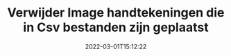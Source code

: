 ---
############################# Static ############################
layout: "auto-gen-signature"
date: 2022-03-01T15:12:22
draft: false
operation: Delete
signaturetype: Image
fileformat: Csv
productName: .NET
lang: nl
productCode: net
otherformats: pdf doc docx docm dot dotm dotx odt ott rtf xls xlsx xlsm xlsb csv ods ots xltx xltm ppt pptx pps ppsx odp otp potx potm pptm ppsm
breadcrumb: Put Image signature on Csv for C#

############################# Head ############################
head_title: "Verwijder Image handtekeningen uit Csv bestanden via C#"
head_description: "Het verwijderen van specifieke Image handtekeningen uit ondertekende Csv documenten kan gemakkelijk worden uitgevoerd met korte .NET code."

############################# Header ############################
title: "Verwijder Image handtekeningen die in Csv bestanden zijn geplaatst"
description: "Verwijder verschillende Image handtekeningen uit Csv documenten. Voor het verwijderen van Image-handtekeningen is een eenvoudige C#-code vereist."
bg_image: "https://cms.admin.containerize.com/templates/aspose/App_Themes/V3/images/bg/header1.png"
bg_overlay: false
button:
    enable: true

############################# SubMenu ############################
submenu:
    enable: true

    left:
        img_alt: "GroupDocs.Signature for .NET"
        image: "https://cms.admin.containerize.com/templates/groupdocs/images/product-logos/90x90-noborder/groupdocs-signature-net.png"
        product: "GroupDocs.Signature"
        platform: ".NET"



############################# About ############################
about:
    enable: true
    title: "Krijg informatie over GroupDocs.Signature for .NET API-functies"
    content: |
        [GroupDocs.Signature for .NET](https://products.groupdocs.com/signature/net/) API biedt vele manieren om uw documenten te verwerken met behulp van elektronische handtekeningen. Digitale handtekeningen zoals teksten, afbeeldingen, digitale certificaten, barcodes, QR-codes, stempels of metadata zijn beschikbaar. Klanten hebben de mogelijkheid om digitale handtekeningen toe te voegen, te verwijderen, bij te werken, te verifiëren of te zoeken in PDF's, MS Word-documenten, MS Excel-werkmappen, MS PowerPoint-presentaties, Adobe Photoshop-bestanden en verschillende afbeeldingsformaten. Er is een groot aantal handige functies en instellingen beschikbaar.
    

############################# Steps ############################
steps:
    enable: true
    title_left: "Hoe Image handtekeningen te verwijderen uit uw Csv document"
    content_left: |
        [GroupDocs.Signature for .NET](https://products.groupdocs.com/signature/net/) biedt een handige functie voor het wissen van Csv documenten van Image handtekeningen met een paar regels code.
        
        * Instantieer eerst het Signature-object dat het pad naar uw document doorgeeft als een constructorparameter.
        * Maak vervolgens een geschikt handtekeningobject en stel de unieke id in.
        * Roep daarna de Delete-methode aan die het handtekeningobject doorgeeft dat moet worden verwijderd.
        * Tot slot de resultaten van de proceswerking.

    title_right: "systeem vereisten"
    content_right: |
        GroupDocs.Signature for .NET worden ondersteund op alle belangrijke platforms en besturingssystemen. Voordat u de onderstaande code uitvoert, moet u ervoor zorgen dat de volgende vereisten op uw systeem zijn geïnstalleerd.

        * Besturingssystemen: Microsoft Windows, Linux, MacOS
        * Ontwikkelomgevingen: Microsoft Visual Studio, Xamarin, MonoDevelop
        * Frameworks: .NET Framework, .NET Standard, .NET Core, Mono
        * Download de nieuwste versie van GroupDocs.Signature for .NET van [Nuget](https://www.nuget.org/packages/groupdocs.signature)
         
    code: |
        ```csharp    
                
        // Set up input Csv file
        string filePath = "input.csv";

        // Instantiate Signature for input file
        using (GroupDocs.Signature.Signature signature = new GroupDocs.Signature.Signature(filePath))
        {
                // Id of signature which is supposed to be deleted
                // such Id may be obtained as result of search operation
                string id = "e3ad0ec7-9abf-426d-b9aa-b3328f3f1470";

                // provide signature features to delete
                // set up particular signature id
                ImageSignature signatureToDelete = new ImageSignature(id);

                // delete signature
                bool deleteResult = signature.Delete(signatureToDelete);

                // process deletion result
                if (deleteResult)
                {
                    Console.WriteLine("Signature was deleted successfully!");
                }
        }
        ```

############################# Demos ############################
demos:
    enable: true
    title: "Ondertekenen met Image handtekeningen Live demo"
    content: |
       Voeg nu verschillende elektronische handtekeningen toe aan het Csv-bestand door naar de website [GroupDocs.Signature App](https://products.groupdocs.app/signature/family) te gaan.          

############################# More Formats ############################
more_formats:
    enable: true
    title: "Verwijder uw Image handtekeningen met C#"
    content: |
        "Verwijdering van elektronische handtekeningen die aan verschillende documentformaten zijn toegevoegd. Snel handtekeningen verwijderen zonder extra code."
    format: 
       
       
back_to_top:
    enable: true
---